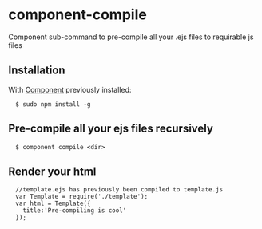 component-compile
=================

Component sub-command to pre-compile all your .ejs files to requirable js files

## Installation

  With [Component](http://github.com/component/component) previously installed:
```
  $ sudo npm install -g
```

## Pre-compile all your ejs files recursively

```
  $ component compile <dir>
```

## Render your html

```
  //template.ejs has previously been compiled to template.js
  var Template = require('./template');
  var html = Template({
    title:'Pre-compiling is cool'
  });

```
